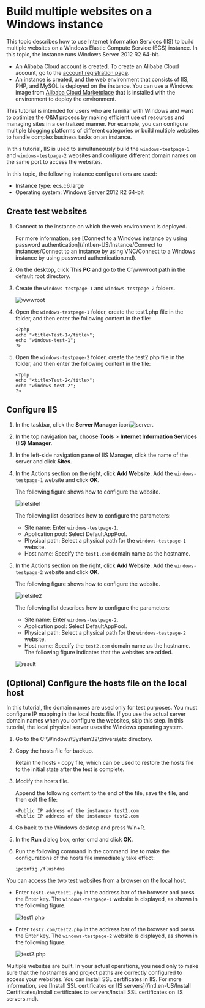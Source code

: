 # Build multiple websites on a Windows instance

This topic describes how to use Internet Information Services \(IIS\) to build multiple websites on a Windows Elastic Compute Service \(ECS\) instance. In this topic, the instance runs Windows Server 2012 R2 64-bit.

-   An Alibaba Cloud account is created. To create an Alibaba Cloud account, go to the [account registration page](https://account.alibabacloud.com/register/intl_register.htm).
-   An instance is created, and the web environment that consists of IIS, PHP, and MySQL is deployed on the instance. You can use a Windows image from [Alibaba Cloud Marketplace](https://marketplace.alibabacloud.com/) that is installed with the environment to deploy the environment.

This tutorial is intended for users who are familiar with Windows and want to optimize the O&M process by making efficient use of resources and managing sites in a centralized manner. For example, you can configure multiple blogging platforms of different categories or build multiple websites to handle complex business tasks on an instance.

In this tutorial, IIS is used to simultaneously build the `windows-testpage-1` and `windows-testpage-2` websites and configure different domain names on the same port to access the websites.

In this topic, the following instance configurations are used:

-   Instance type: ecs.c6.large
-   Operating system: Windows Server 2012 R2 64-bit

## Create test websites

1.  Connect to the instance on which the web environment is deployed.

    For more information, see [Connect to a Windows instance by using password authentication](/intl.en-US/Instance/Connect to instances/Connect to an instance by using VNC/Connect to a Windows instance by using password authentication.md).

2.  On the desktop, click **This PC** and go to the C:\\wwwroot path in the default root directory.

3.  Create the `windows-testpage-1` and `windows-testpage-2` folders.

    ![wwwroot](../images/p128806.png)

4.  Open the `windows-testpage-1` folder, create the test1.php file in the folder, and then enter the following content in the file:

    ```
    <?php
    echo "<title>Test-1</title>";
    echo "windows-test-1";
    ?>
    ```

5.  Open the `windows-testpage-2` folder, create the test2.php file in the folder, and then enter the following content in the file:

    ```
    <?php
    echo "<title>Test-2</title>";
    echo "windows-test-2";
    ?>
    ```


## Configure IIS

1.  In the taskbar, click the **Server Manager** icon![server](https://static-aliyun-doc.oss-accelerate.aliyuncs.com/assets/img/en-US/5703243061/p128809.png).

2.  In the top navigation bar, choose **Tools** \> **Internet Information Services \(IIS\) Manager**.

3.  In the left-side navigation pane of IIS Manager, click the name of the server and click **Sites**.

4.  In the Actions section on the right, click **Add Website**. Add the `windows-testpage-1` website and click **OK**.

    The following figure shows how to configure the website.

    ![netsite1](../images/p128817.png)

    The following list describes how to configure the parameters:

    -   Site name: Enter `windows-testpage-1`.
    -   Application pool: Select DefaultAppPool.
    -   Physical path: Select a physical path for the `windows-testpage-1` website.
    -   Host name: Specify the `test1.com` domain name as the hostname.
5.  In the Actions section on the right, click **Add Website**. Add the `windows-testpage-2` website and click **OK**.

    The following figure shows how to configure the website.

    ![netsite2](../images/p128819.png)

    The following list describes how to configure the parameters:

    -   Site name: Enter `windows-testpage-2`.
    -   Application pool: Select DefaultAppPool.
    -   Physical path: Select a physical path for the `windows-testpage-2` website.
    -   Host name: Specify the `test2.com` domain name as the hostname.
    The following figure indicates that the websites are added.

    ![result](../images/p128823.png)


## \(Optional\) Configure the hosts file on the local host

In this tutorial, the domain names are used only for test purposes. You must configure IP mapping in the local hosts file. If you use the actual server domain names when you configure the websites, skip this step. In this tutorial, the local physical server uses the Windows operating system.

1.  Go to the C:\\Windows\\System32\\drivers\\etc directory.

2.  Copy the hosts file for backup.

    Retain the hosts - copy file, which can be used to restore the hosts file to the initial state after the test is complete.

3.  Modify the hosts file.

    Append the following content to the end of the file, save the file, and then exit the file:

    ```
    <Public IP address of the instance> test1.com
    <Public IP address of the instance> test2.com
    ```

4.  Go back to the Windows desktop and press Win+R.

5.  In the **Run** dialog box, enter cmd and click **OK**.

6.  Run the following command in the command line to make the configurations of the hosts file immediately take effect:

    ```
    ipconfig /flushdns
    ```


You can access the two test websites from a browser on the local host.

-   Enter `test1.com/test1.php` in the address bar of the browser and press the Enter key. The `windows-testpage-1` website is displayed, as shown in the following figure.

    ![test1.php](https://static-aliyun-doc.oss-accelerate.aliyuncs.com/assets/img/en-US/8897773061/p128826.png)

-   Enter `test2.com/test2.php` in the address bar of the browser and press the Enter key. The `windows-testpage-2` website is displayed, as shown in the following figure.

    ![test2.php](https://static-aliyun-doc.oss-accelerate.aliyuncs.com/assets/img/en-US/8897773061/p128827.png)


Multiple websites are built. In your actual operations, you need only to make sure that the hostnames and project paths are correctly configured to access your websites. You can install SSL certificates in IIS. For more information, see [Install SSL certificates on IIS servers](/intl.en-US/Install Certificates/Install certificates to servers/Install SSL certificates on IIS servers.md).

